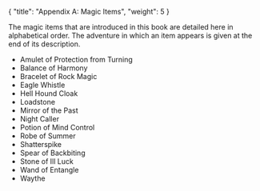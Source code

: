 {
  "title": "Appendix A: Magic Items",
  "weight": 5
}

The magic items that are introduced in this book are detailed here in alphabetical order. The adventure in which an item appears is given at the end of its description.

- <wc-fetch type="item">Amulet of Protection from Turning</wc-fetch>
- <wc-fetch type="item">Balance of Harmony</wc-fetch>
- <wc-fetch type="item">Bracelet of Rock Magic</wc-fetch>
- <wc-fetch type="item">Eagle Whistle</wc-fetch>
- <wc-fetch type="item">Hell Hound Cloak</wc-fetch>
- <wc-fetch type="item">Loadstone</wc-fetch>
- <wc-fetch type="item">Mirror of the Past</wc-fetch>
- <wc-fetch type="item">Night Caller</wc-fetch>
- <wc-fetch type="item">Potion of Mind Control</wc-fetch>
- <wc-fetch type="item">Robe of Summer</wc-fetch>
- <wc-fetch type="item">Shatterspike</wc-fetch>
- <wc-fetch type="item">Spear of Backbiting</wc-fetch>
- <wc-fetch type="item">Stone of Ill Luck</wc-fetch>
- <wc-fetch type="item">Wand of Entangle</wc-fetch>
- <wc-fetch type="item">Waythe</wc-fetch>